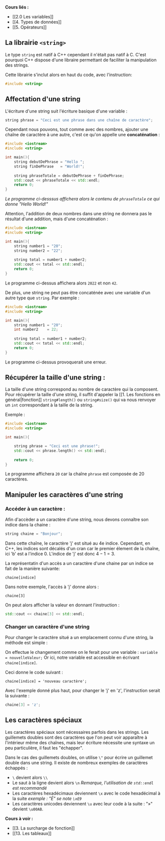 **Cours liés :**
* [[2.0 Les variables]]
* [[4. Types de données]]
* [[5. Opérateurs]]

## La librairie `<string>`

Le type `string` est natif à C++ cependant il n'était pas natif à C.
C'est pourquoi C++ dispose d'une libraire permettant de faciliter la manipulation des strings.

Cette librairie s'inclut alors en haut du code, avec l'instruction: 

```cpp
#include <string>
```

## Affectation d'une string

L'écriture d'une string suit l'écriture basique d'une variable : 

```cpp
string phrase = "Ceci est une phrase dans une chaîne de caractère";
```

Cependant nous pouvons, tout comme avec des nombres, ajouter une chaîne de caractère à une autre, c'est ce qu'on appelle une **concaténation** : 

```cpp
#include <iostream>
#include <string>

int main(){
	string debutDePhrase = "Hello ";
	string finDePhrase   = "World!";
	
	string phraseTotale = debutDePhrase + finDePhrase;
	std::cout << phraseTotale << std::endl;
	return 0;
}
```

*Le programme ci-desssus affichera alors le contenu de `phraseTotale` ce qui donne "Hello World!"*

Attention, l'addition de deux nombres dans une string ne donnera pas le résultat d'une addition, mais d'une concaténation : 

```cpp
#include <iostream>
#include <string>

int main(){
	string number1 = "20";
	string number2 = "22";
	
	string total = number1 + number2;
	std::cout << total << std::endl;
	return 0;
}
```

Le programme ci-dessus affichera alors `2022` et non `42`.

De plus, une string ne peut pas être concaténée avec une variable d'un autre type que `string`.
Par exemple : 

```cpp
#include <iostream>
#include <string>

int main(){
	string number1 = "20";
	int number2    = 22;
	
	string total = number1 + number2;
	std::cout << total << std::endl;
	return 0;
}
```
Le programme ci-dessus provoquerait une erreur.

## Récupérer la taille d'une string : 

La taille d'une string correspond au nombre de caractère qui la composent.
Pour récupérer la taille d'une string, il suffit d'appeler la [[1. Les fonctions en général|fonction]] `string#length()` ou `string#size()` qui va nous renvoyer un `int` correspondant à la taille de la string.

Exemple : 

```cpp
#include <iostream>
#include <string>

int main(){

	string phrase = "Ceci est une phrase!";
	std::cout << phrase.length() << std::endl;
	
	return 0;
}
```

Le programme affichera `20` car la chaîne `phrase` est composée de 20 caractères.

## Manipuler les caractères d'une string

### Accéder à un caractère : 

Afin d'accèder a un caractère d'une string, nous devons connaître son indice dans la chaine : 

```cpp
string chaine = "Bonjour";
```

Dans cette chaîne, le caractère 'j' est situé au 4e indice. Cependant, en C++, les indices sont décalés d'un cran car le premier élement de la chaîne, ici 'b' est a l'indice 0.
L'indice de 'j' est donc $4 - 1 = 3$.

La représentatin d'un accès a un caractère d'une chaine par un indice se fait de la manière suivante:
```
chaine[indice]
```

Dans notre exemple, l'accès à 'j' donne alors : 
```
chaine[3]
```

On peut alors afficher la valeur en donnant l'instruction : 
```cpp
std::cout << chaine[3] << std::endl;
```

### Changer un caractère d'une string

Pour changer le caractère situé a un emplacement connu d'une string, la méthode est simple : 

On effectue le changement comme on le ferait pour une variable : `variable = nouvelleValeur;` Or ici, notre variable est accessible en écrivant `chaine[indice]`.

Ceci donne le code suivant : 
```
chaine[indice] = 'nouveau caractère';
```

Avec l'exemple donné plus haut, pour changer le 'j' en 'z', l'instruction serait la suivante : 
```cpp
chaine[3] = 'z';
```

## Les caractères spéciaux 

Les caractères spéciaux sont nécessaires parfois dans les strings. Les guillemets doubles sont des caractères que l'on peut voir apparaître à l'intérieur même des chaînes, mais leur écriture nécessite une syntaxe un peu particulière, il faut les "échapper".

Dans le cas des guillemets doubles, on utilise `\"` pour écrire un guillemet double dans une string. Il existe de nombreux exemples de caractères échappés :

- `\` devient alors `\\`
- Le saut à la ligne devient alors `\n` *Remarque, l'utilisation de `std::endl` est recommandé*
- Les caractères hexadécimaux deviennent `\x` avec le code hexadécimal à la suite *exemple : "É" se note `\xE9`*
- Les caractères unicodes deviennent `\u` avec leur code à la suite : "»" devient `\u00AB`.

**Cours à voir :**
- [[3. La surcharge de fonction]]
- [[13. Les tableaux]]